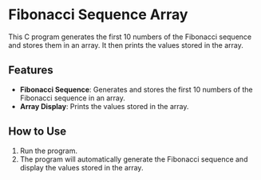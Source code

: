 # Fibonacci Sequence Array

This C program generates the first 10 numbers of the Fibonacci sequence and stores them in an array. It then prints the values stored in the array.

## Features

- **Fibonacci Sequence**: Generates and stores the first 10 numbers of the Fibonacci sequence in an array.
- **Array Display**: Prints the values stored in the array.

## How to Use

1. Run the program.
2. The program will automatically generate the Fibonacci sequence and display the values stored in the array.
